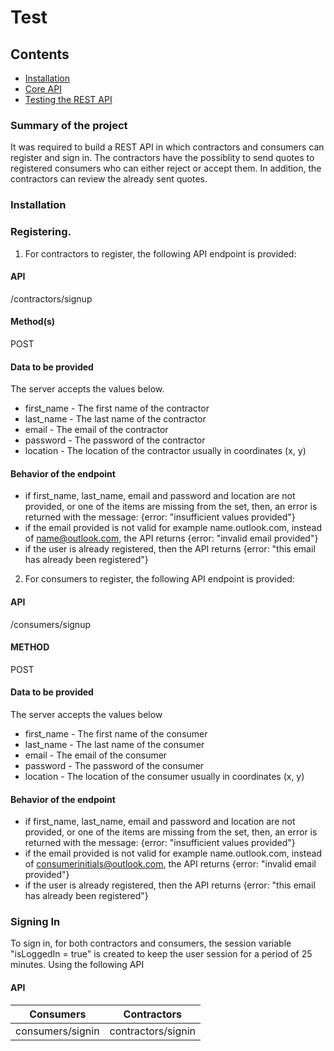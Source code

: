 # Test

## Contents
-   [Installation](#installation)
-   [Core API](#core-api)
-   [Testing the REST API](#)
### Summary of the project
 
It was required to build a REST API in which contractors and consumers can register and sign in. 
The contractors have the possiblity to send quotes to registered consumers who can either
reject or accept them. In addition, the contractors can review the already sent quotes.

### Installation

### Registering. 
1. For contractors to register, the following API endpoint is provided:

#### API
/contractors/signup
#### Method(s)
POST
#### Data to be provided
The server accepts the values below. 
- first_name - The first name of the contractor
- last_name - The last name of the contractor
- email - The email of the contractor
- password - The password of the contractor
- location - The location of the contractor usually in coordinates (x, y)

#### Behavior of the endpoint
- if first_name, last_name, email and password and location are not provided, or one of the items are missing from the set, 
then, an error is returned with the message:  {error: "insufficient values provided"}
- if the email provided is not valid for example name.outlook.com, instead of name@outlook.com, 
the API returns {error: "invalid email provided"}
- if the user is already registered, then the API returns {error: "this email has already been registered"}

2. For consumers to register, the following API endpoint is provided:

#### API
/consumers/signup
#### METHOD
POST
#### Data to be provided
The server accepts the values below
- first_name - The first name of the consumer
- last_name - The last name of the consumer
- email - The email of the consumer
- password - The password of the consumer
- location - The location of the consumer usually in coordinates (x, y)

#### Behavior of the endpoint
- if first_name, last_name, email and password and location are not provided, or one of the items are missing from the set, 
then, an error is returned with the message:  {error: "insufficient values provided"}
- if the email provided is not valid for example name.outlook.com, instead of consumerinitials@outlook.com, 
the API returns {error: "invalid email provided"}
- if the user is already registered, then the API returns {error: "this email has already been registered"}

### Signing In
To sign in, for both contractors and consumers, the session variable "isLoggedIn = true" is created to keep the user session for a period of 25 minutes. Using the following API

#### API
Consumers | Contractors
----------|------------
consumers/signin | contractors/signin

